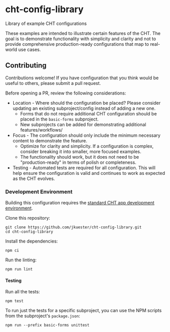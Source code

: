# cht-config-library
Library of example CHT configurations

These examples are intended to illustrate certain features of the CHT. The goal is to demonstrate functionality with simplicity and clarity and not to provide comprehensive production-ready configurations that map to real-world use cases.  

## Contributing

Contributions welcome! If you have configuration that you think would be useful to others, please submit a pull request.

Before opening a PR, review the following considerations:

- Location - Where should the configuration be placed? Please consider updating an existing subproject/config instead of adding a new one.
  - Forms that do not require additional CHT configuration should be placed in the `basic-forms` subproject.
  - New subprojects can be added for demonstrating additional features/workflows/
- Focus - The configuration should only include the minimum necessary content to demonstrate the feature.
  - Optimize for clarity and simplicity. If a configuration is complex, consider breaking it into smaller, more focused examples.
  - The functionality should work, but it does not need to be "production-ready" in terms of polish or completeness.
- Testing - Automated tests are required for all configuration. This will help ensure the configuration is valid and continues to work as expected as the CHT evolves. 

### Development Environment

Building this configuration requires the [standard CHT app development environment](https://docs.communityhealthtoolkit.org/apps/tutorials/local-setup/#setup-environment).

Clone this repository:
```shell
git clone https://github.com/jkuester/cht-config-library.git
cd cht-config-library
```

Install the dependencies:
```shell
npm ci
```

Run the linting:
```shell
npm run lint
```

#### Testing

Run all the tests:
```shell
npm test
```

To run just the tests for a specific subproject, you can use the NPM scripts from the subproject's `package.json`:

```shell
npm run --prefix basic-forms unittest
```
